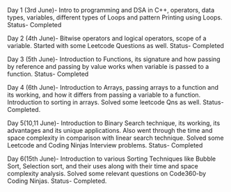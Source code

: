 Day 1 (3rd June)- Intro to programming and DSA in C++, operators, data types, variables, different types of Loops and pattern Printing using Loops. Status- Completed

Day 2 (4th June)- Bitwise operators and logical operators, scope of a variable. Started with some Leetcode Questions as well. Status- Completed

Day 3 (5th June)- Introduction to Functions, its signature and how passing by reference and passing by value works when variable is passed to a function. Status- Completed

Day 4 (6th June)- Introduction to Arrays, passing arrays to a function and its working, and how it differs from passing a variable to a function. Introduction to sorting in arrays. Solved some leetcode Qns as well. Status- Completed. 

Day 5(10,11 June)- Introduction to Binary Search technique, its working, its advantages and its unique applications. Also went through the time and space complexity in comparison with linear search technique. Solved some Leetcode and Coding Ninjas Interview problems. Status- Completed 

Day 6(15th June)- Introduction to various Sorting Techniques like Bubble Sort, Selection sort, and their uses along with their time and space complexity analysis. Solved some relevant questions on Code360-by Coding Ninjas. Status- Completed. 
